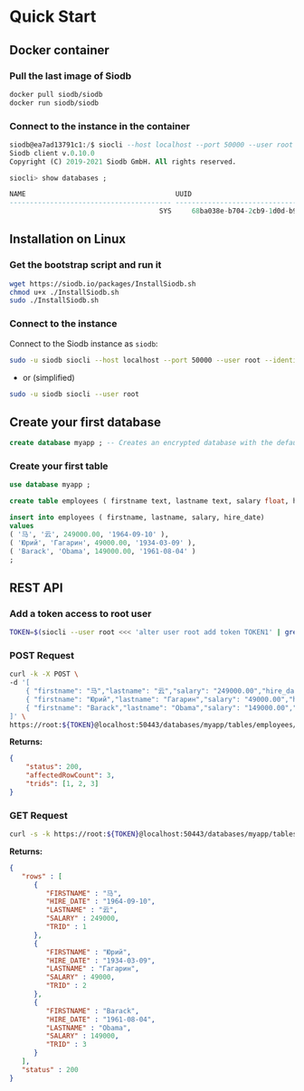 # Quick Start

## Docker container

### Pull the last image of Siodb

```bash
docker pull siodb/siodb
docker run siodb/siodb
```

### Connect to the instance in the container

```sql
siodb@ea7ad13791c1:/$ siocli --host localhost --port 50000 --user root --identity-file ~/.ssh/id_rsa
Siodb client v.0.10.0
Copyright (C) 2019-2021 Siodb GmbH. All rights reserved.

siocli> show databases ;

NAME                                     UUID
---------------------------------------- ----------------------------------------
                                     SYS     68ba038e-b704-2cb9-1d0d-b91864c819cd
```

## Installation on Linux

### Get the bootstrap script and run it

```bash
wget https://siodb.io/packages/InstallSiodb.sh
chmod u+x ./InstallSiodb.sh
sudo ./InstallSiodb.sh
```

### Connect to the instance

Connect to the Siodb instance as `siodb`:

```bash
sudo -u siodb siocli --host localhost --port 50000 --user root --identity-file ~/.ssh/id_rsa
```

- or (simplified)

```bash
sudo -u siodb siocli --user root
```

## Create your first database

```sql
create database myapp ; -- Creates an encrypted database with the default cipher AES128
```

### Create your first table

```sql
use database myapp ;

create table employees ( firstname text, lastname text, salary float, hire_date timestamp) ;

insert into employees ( firstname, lastname, salary, hire_date)
values
( '马', '云', 249000.00, '1964-09-10' ),
( 'Юрий', 'Гагарин', 49000.00, '1934-03-09' ),
( 'Barack', 'Obama', 149000.00, '1961-08-04' )
;
```

## REST API

### Add a token access to root user

```bash
TOKEN=$(siocli --user root <<< 'alter user root add token TOKEN1' | grep 'Server: token:' | awk '{print $3}')
```

### POST Request

```bash
curl -k -X POST \
-d '[
    { "firstname": "马","lastname": "云","salary": "249000.00","hire_date": "1964-09-10"},
    { "firstname": "Юрий","lastname": "Гагарин","salary": "49000.00","hire_date": "1934-03-09"},
    { "firstname": "Barack","lastname": "Obama","salary": "149000.00","hire_date": "1961-08-04"}
]' \
https://root:${TOKEN}@localhost:50443/databases/myapp/tables/employees/rows
```

**Returns:**

```json
{
	"status": 200,
	"affectedRowCount": 3,
	"trids": [1, 2, 3]
}
```

### GET Request

```bash
curl -s -k https://root:${TOKEN}@localhost:50443/databases/myapp/tables/employees/rows
```

**Returns:**

```json
{
   "rows" : [
      {
         "FIRSTNAME" : "马",
         "HIRE_DATE" : "1964-09-10",
         "LASTNAME" : "云",
         "SALARY" : 249000,
         "TRID" : 1
      },
      {
         "FIRSTNAME" : "Юрий",
         "HIRE_DATE" : "1934-03-09",
         "LASTNAME" : "Гагарин",
         "SALARY" : 49000,
         "TRID" : 2
      },
      {
         "FIRSTNAME" : "Barack",
         "HIRE_DATE" : "1961-08-04",
         "LASTNAME" : "Obama",
         "SALARY" : 149000,
         "TRID" : 3
      }
   ],
   "status" : 200
}
```
